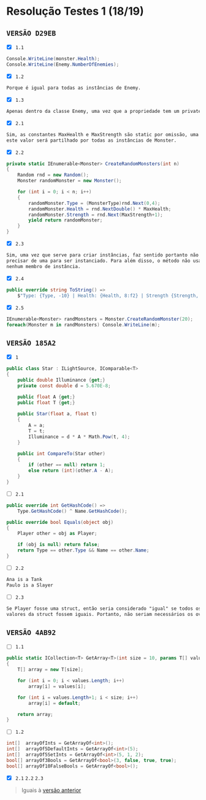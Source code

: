 # Resolução Testes 1 (18/19)

## `VERSÃO D29EB`

- [X] `1.1`

```c#
Console.WriteLine(monster.Health);
Console.WriteLine(Enemy.NumberOfEnemies);
```

- [X] `1.2`

```md
Porque é igual para todas as instâncias de Enemy.
```

- [X] `1.3`

```md
Apenas dentro da classe Enemy, uma vez que a propriedade tem um private set.
```

- [X] `2.1`

```md
Sim, as constantes MaxHealth e MaxStrength são static por omissão, uma vez que
este valor será partilhado por todas as instâncias de Monster.
```

- [X] `2.2`

```c#
private static IEnumerable<Monster> CreateRandomMonsters(int n)
{
    Random rnd = new Random();
    Monster randomMonster = new Monster();

    for (int i = 0; i < n; i++)
    {
        randomMonster.Type = (MonsterType)rnd.Next(0,4);
        randomMonster.Health = rnd.NextDouble() * MaxHealth;
        randomMonster.Strength = rnd.Next(MaxStrength+1);
        yield return randomMonster;
    }
}
```

- [X] `2.3`

```md
Sim, uma vez que serve para criar instâncias, faz sentido portanto não
precisar de uma para ser instanciado. Para além disso, o método não usa
nenhum membro de instância.
```

- [X] `2.4`

```c#
public override string ToString() => 
    $"Type: {Type, -10} | Health: {Health, 8:f2} | Strength {Strength, 8}";
```

- [X] `2.5`

```c#
IEnumerable<Monster> randMonsters = Monster.CreateRandomMonster(20);
foreach(Monster m in randMonsters) Console.WriteLine(m);
```

## `VERSÃO 185A2`

- [X] `1`

```c#
public class Star : ILightSource, IComparable<T>
{
    public double Illuminance {get;}
    private const double d = 5.670E-8;

    public float A {get;}
    public float T {get;}
    
    public Star(float a, float t)
    {
        A = a;
        T = t;
        Illuminance = d * A * Math.Pow(t, 4);
    }

    public int CompareTo(Star other)
    {
        if (other == null) return 1;
        else return (int)(other.A - A);
    }
}
```

- [ ] `2.1`

```c#
public override int GetHashCode() => 
    Type.GetHashCode() ^ Name.GetHashCode();

public override bool Equals(object obj)
{
    Player other = obj as Player;

    if (obj is null) return false;
    return Type == other.Type && Name == other.Name;
}
```

- [ ]  `2.2`

```md
Ana is a Tank
Paulo is a Slayer
```

- [ ] `2.3`

```md
Se Player fosse uma struct, então seria considerado "igual" se todos os
valores da struct fossem iguais. Portanto, não seriam necessários os overrides.
```

## `VERSÃO 4AB92`

- [ ] `1.1`

```c#
public static ICollection<T> GetArray<T>(int size = 10, params T[] values)
{
    T[] array = new T[size];

    for (int i = 0; i < values.Length; i++)
        array[i] = values[i];

    for (int i = values.Length+1; i < size; i++)
        array[i] = default;

    return array;
}
```

- [ ] `1.2`

```c#
int[]  arrayOfInts = GetArrayOf<int>();
int[]  arrayOf5DefaultInts = GetArrayOf<int>(5);
int[]  arrayOf5SetInts = GetArrayOf<int>(5, 1, 2);
bool[] arrayOf3Bools = GetArrayOf<bool>(3, false, true, true);
bool[] arrayOf10FalseBools = GetArrayOf<bool>();
```

- [X] `2.1` `2.2` `2.3`

> Iguais à [versão anterior](#versão-185a2)
